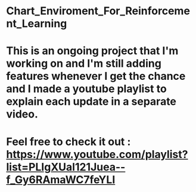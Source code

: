 # Chart_Enviroment_For_Reinforcement_Learning

# This is an ongoing project that I'm working on and I'm still adding features whenever I get the chance and I made a youtube playlist to explain each update in a separate video.
# Feel free to check it out : https://www.youtube.com/playlist?list=PLIgXUal121Juea--f_Gy6RAmaWC7feYLI